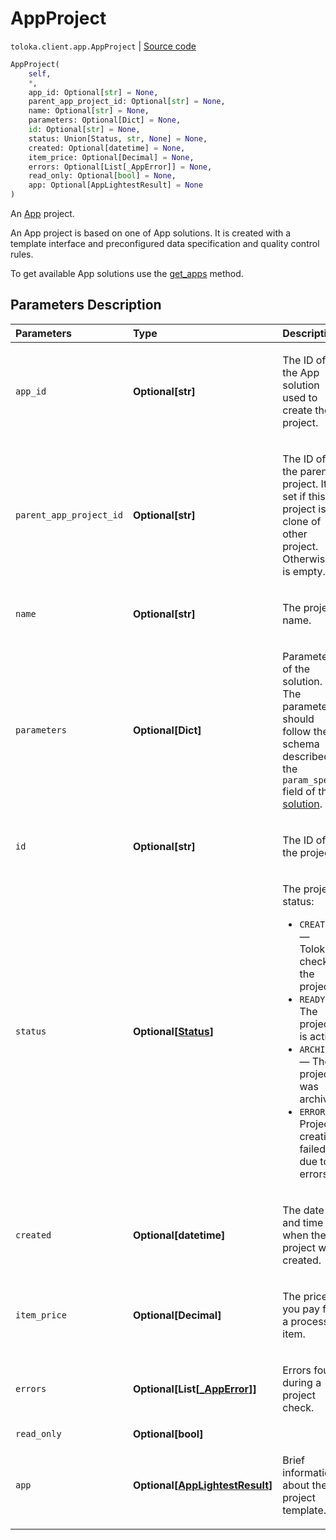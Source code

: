 # AppProject
`toloka.client.app.AppProject` | [Source code](https://github.com/Toloka/toloka-kit/blob/v1.1.2/src/client/app/__init__.py#L45)

```python
AppProject(
    self,
    *,
    app_id: Optional[str] = None,
    parent_app_project_id: Optional[str] = None,
    name: Optional[str] = None,
    parameters: Optional[Dict] = None,
    id: Optional[str] = None,
    status: Union[Status, str, None] = None,
    created: Optional[datetime] = None,
    item_price: Optional[Decimal] = None,
    errors: Optional[List[_AppError]] = None,
    read_only: Optional[bool] = None,
    app: Optional[AppLightestResult] = None
)
```

An [App](https://toloka.ai/en/docs/toloka-apps/concepts/) project.


An App project is based on one of App solutions. It is created with a template interface and preconfigured data specification and quality control rules.

To get available App solutions use the [get_apps](toloka.client.TolokaClient.get_apps.md) method.

## Parameters Description

| Parameters | Type | Description |
| :----------| :----| :-----------|
`app_id`|**Optional\[str\]**|<p>The ID of the App solution used to create the project.</p>
`parent_app_project_id`|**Optional\[str\]**|<p>The ID of the parent project. It is set if this project is a clone of other project. Otherwise it is empty.</p>
`name`|**Optional\[str\]**|<p>The project name.</p>
`parameters`|**Optional\[Dict\]**|<p>Parameters of the solution. The parameters should follow the schema described in the `param_spec` field of the [solution](toloka.client.app.App.md).</p>
`id`|**Optional\[str\]**|<p>The ID of the project.</p>
`status`|**Optional\[[Status](toloka.client.app.AppProject.Status.md)\]**|<p>The project status:</p> <ul> <li>`CREATING` — Toloka is checking the project.</li> <li>`READY` — The project is active.</li> <li>`ARCHIVED` — The project was archived.</li> <li>`ERROR` — Project creation failed due to errors.</li> </ul>
`created`|**Optional\[datetime\]**|<p>The date and time when the project was created.</p>
`item_price`|**Optional\[Decimal\]**|<p>The price you pay for a processed item.</p>
`errors`|**Optional\[List\[[_AppError](toloka.client.app._AppError.md)\]\]**|<p>Errors found during a project check.</p>
`read_only`|**Optional\[bool\]**|
`app`|**Optional\[[AppLightestResult](toloka.client.app.AppLightestResult.md)\]**|<p>Brief information about the project template.</p>
